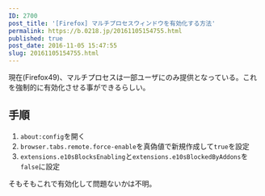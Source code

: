 ```yaml
---
ID: 2700
post_title: '[Firefox] マルチプロセスウィンドウを有効化する方法'
permalink: https://b.0218.jp/20161105154755.html
published: true
post_date: 2016-11-05 15:47:55
slug: 20161105154755.html
---
```

現在(Firefox49)、マルチプロセスは一部ユーザにのみ提供となっている。これを強制的に有効化させる事ができるらしい。
<!--more-->

<h2>手順</h2>

<ol>
<li><code>about:config</code>を開く</li>
<li><code>browser.tabs.remote.force-enable</code>を真偽値で新規作成して<code>true</code>を設定</li>
<li><code>extensions.e10sBlocksEnabling</code>と<code>extensions.e10sBlockedByAddons</code>を<code>false</code>に設定</li>
</ol>

そもそもこれで有効化して問題ないかは不明。